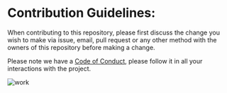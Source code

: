 # Contribution Guidelines:


When contributing to this repository, please first discuss the change you wish to make via issue,
email, pull request or any other method with the owners of this repository before making a change. 

Please note we have a [Code of Conduct](https://github.com/jay0x5/Aveon/blob/6678e7162ae115e491739914c4b7b2fb26b539c9/CodeofConduct.md), please follow it in all your interactions with the project.

![work](https://user-images.githubusercontent.com/78173760/162144167-a8466441-0a82-4cb1-a654-67aa5252468f.jpg)




